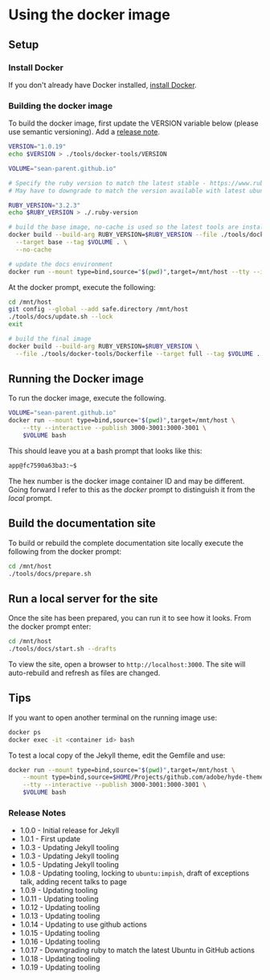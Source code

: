 # Using the docker image

## Setup

### Install Docker

If you don't already have Docker installed, [install Docker](https://docs.docker.com/get-docker/).

### Building the docker image

To build the docker image, first update the VERSION variable below (please use semantic versioning). Add a [release note](#release-notes).

```zsh
VERSION="1.0.19"
echo $VERSION > ./tools/docker-tools/VERSION

VOLUME="sean-parent.github.io"

# Specify the ruby version to match the latest stable - https://www.ruby-lang.org/en/downloads/
# May have to downgrade to match the version available with latest ubuntu in github actions.

RUBY_VERSION="3.2.3"
echo $RUBY_VERSION > ./.ruby-version

# build the base image, no-cache is used so the latest tools are installed
docker build --build-arg RUBY_VERSION=$RUBY_VERSION --file ./tools/docker-tools/Dockerfile \
  --target base --tag $VOLUME . \
  --no-cache

# update the docs environment
docker run --mount type=bind,source="$(pwd)",target=/mnt/host --tty --interactive $VOLUME bash
```

At the docker prompt, execute the following:

```bash
cd /mnt/host
git config --global --add safe.directory /mnt/host
./tools/docs/update.sh --lock
exit

# build the final image
docker build --build-arg RUBY_VERSION=$RUBY_VERSION \
  --file ./tools/docker-tools/Dockerfile --target full --tag $VOLUME .
```

## Running the Docker image

To run the docker image, execute the following.

```zsh
VOLUME="sean-parent.github.io"
docker run --mount type=bind,source="$(pwd)",target=/mnt/host \
    --tty --interactive --publish 3000-3001:3000-3001 \
    $VOLUME bash
```

This should leave you at a bash prompt that looks like this:

```bash
app@fc7590a63ba3:~$
```

The hex number is the docker image container ID and may be different. Going forward I refer to this as the _docker_ prompt to distinguish it from the _local_ prompt.

## Build the documentation site

To build or rebuild the complete documentation site locally execute the following from the docker prompt:

```bash
cd /mnt/host
./tools/docs/prepare.sh
```

## Run a local server for the site

Once the site has been prepared, you can run it to see how it looks. From the docker prompt enter:

```bash
cd /mnt/host
./tools/docs/start.sh --drafts
```

To view the site, open a browser to `http://localhost:3000`. The site will auto-rebuild and refresh as files are changed.

## Tips

If you want to open another terminal on the running image use:

```zsh
docker ps
docker exec -it <container id> bash
```

To test a local copy of the Jekyll theme, edit the Gemfile and use:

```zsh
docker run --mount type=bind,source="$(pwd)",target=/mnt/host \
    --mount type=bind,source=$HOME/Projects/github.com/adobe/hyde-theme,target=/mnt/themes \
    --tty --interactive --publish 3000-3001:3000-3001 \
    $VOLUME bash
```

### Release Notes

- 1.0.0 - Initial release for Jekyll
- 1.0.1 - First update
- 1.0.3 - Updating Jekyll tooling
- 1.0.3 - Updating Jekyll tooling
- 1.0.5 - Updating Jekyll tooling
- 1.0.8 - Updating tooling, locking to `ubuntu:impish`, draft of exceptions talk, adding recent talks to page
- 1.0.9 - Updating tooling
- 1.0.11 - Updating tooling
- 1.0.12 - Updating tooling
- 1.0.13 - Updating tooling
- 1.0.14 - Updating to use github actions
- 1.0.15 - Updating tooling
- 1.0.16 - Updating tooling
- 1.0.17 - Downgrading ruby to match the latest Ubuntu in GitHub actions
- 1.0.18 - Updating tooling
- 1.0.19 - Updating tooling
